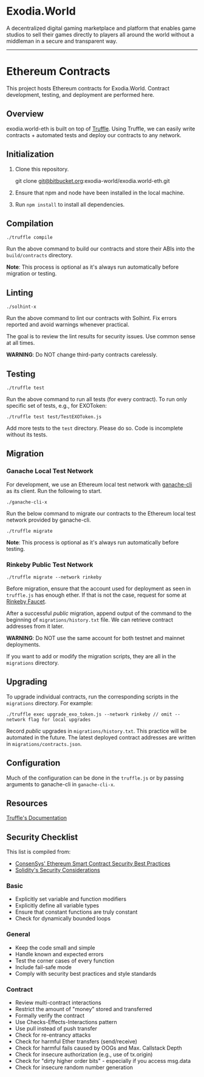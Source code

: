 # Exodia.World

A decentralized digital gaming marketplace and platform that enables game studios to sell their games directly to players all around the world without a middleman in a secure and transparent way.

---

# Ethereum Contracts

This project hosts Ethereum contracts for Exodia.World. Contract development, testing, and deployment are performed here.


## Overview

exodia.world-eth is built on top of [Truffle](http://truffleframework.com/). Using Truffle, we can easily write contracts + automated tests and deploy our contracts to any network.


## Initialization

1. Clone this repository.

	git clone git@bitbucket.org:exodia-world/exodia.world-eth.git

2. Ensure that npm and node have been installed in the local machine.

3. Run `npm install` to install all dependencies.


## Compilation

    ./truffle compile

Run the above command to build our contracts and store their ABIs into the `build/contracts` directory.

**Note**: This process is optional as it's always run automatically before migration or testing.


## Linting

    ./solhint-x

Run the above command to lint our contracts with Solhint. Fix errors reported and avoid warnings whenever practical.

The goal is to review the lint results for security issues. Use common sense at all times.

**WARNING**: Do NOT change third-party contracts carelessly.


## Testing

    ./truffle test

Run the above command to run all tests (for every contract). To run only specific set of tests, e.g., for EXOToken:

    ./truffle test test/TestEXOToken.js

Add more tests to the `test` directory. Please do so. Code is incomplete without its tests.


## Migration

### Ganache Local Test Network

For development, we use an Ethereum local test network with [ganache-cli](https://github.com/trufflesuite/ganache-cli) as its client. Run the following to start.

    ./ganache-cli-x

Run the below command to migrate our contracts to the Ethereum local test network provided by ganache-cli.

    ./truffle migrate

**Note**: This process is optional as it's always run automatically before testing.

### Rinkeby Public Test Network

    ./truffle migrate --network rinkeby

Before migration, ensure that the account used for deployment as seen in `truffle.js` has enough ether. If that is not the case, request for some at [Rinkeby Faucet](https://faucet.rinkeby.io/).

After a successful *public* migration, append output of the command to the beginning of `migrations/history.txt` file. We can retrieve contract addresses from it later.

**WARNING**: Do NOT use the same account for both testnet and mainnet deployments.

If you want to add or modify the migration scripts, they are all in the `migrations` directory.


## Upgrading

To upgrade individual contracts, run the corresponding scripts in the `migrations` directory. For example:

    ./truffle exec upgrade_exo_token.js --network rinkeby // omit --network flag for local upgrades

Record *public* upgrades in `migrations/history.txt`. This practice will be automated in the future. The latest deployed contract addresses are written in `migrations/contracts.json`.


## Configuration

Much of the configuration can be done in the `truffle.js` or by passing arguments to ganache-cli in `ganache-cli-x`.


## Resources

[Truffle's Documentation](http://truffleframework.com/docs/)


## Security Checklist

This list is compiled from:

- [ConsenSys' Ethereum Smart Contract Security Best Practices](https://consensys.github.io/smart-contract-best-practices/)
- [Solidity's Security Considerations](http://solidity.readthedocs.io/en/v0.4.18/security-considerations.html)

### Basic

- Explicitly set variable and function modifiers
- Explicitly define all variable types
- Ensure that constant functions are truly constant
- Check for dynamically bounded loops

### General

- Keep the code small and simple
- Handle known and expected errors
- Test the corner cases of every function
- Include fail-safe mode
- Comply with security best practices and style standards

### Contract

- Review multi-contract interactions
- Restrict the amount of "money" stored and transferred
- Formally verify the contract
- Use Checks-Effects-Interactions pattern
- Use pull instead of push transfer
- Check for re-entrancy attacks
- Check for harmful Ether transfers (send/receive)
- Check for harmful fails caused by OOGs and Max. Callstack Depth
- Check for insecure authorization (e.g., use of tx.origin)
- Check for "dirty higher order bits" - especially if you access msg.data
- Check for insecure random number generation
